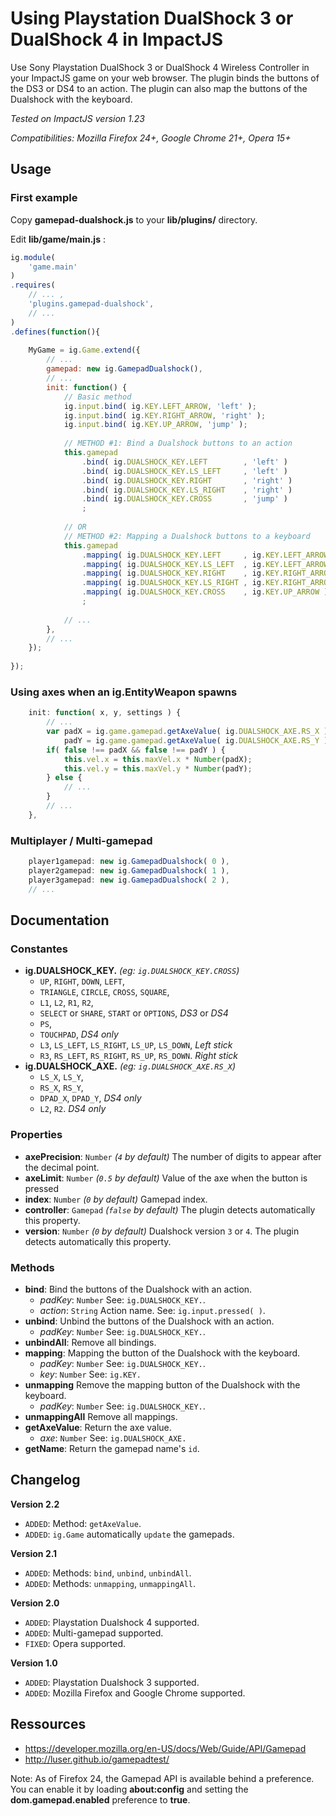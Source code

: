 # Using Playstation DualShock 3 or DualShock 4 in ImpactJS

Use Sony Playstation DualShock 3 or DualShock 4 Wireless Controller in your ImpactJS game on your web browser.
The plugin binds the buttons of the DS3 or DS4 to an action.
The plugin can also map the buttons of the Dualshock with the keyboard.

*Tested on ImpactJS version 1.23*

*Compatibilities: Mozilla Firefox 24+, Google Chrome 21+, Opera 15+*

## Usage

### First example
Copy **gamepad-dualshock.js** to your **lib/plugins/** directory.

Edit **lib/game/main.js** :
```javascript
ig.module( 
	'game.main'
)
.requires(
	// ... ,
	'plugins.gamepad-dualshock',
	// ...
)
.defines(function(){
	
	MyGame = ig.Game.extend({
		// ...
		gamepad: new ig.GamepadDualshock(),
		// ...
		init: function() {
			// Basic method
			ig.input.bind( ig.KEY.LEFT_ARROW, 'left' );
			ig.input.bind( ig.KEY.RIGHT_ARROW, 'right' );
			ig.input.bind( ig.KEY.UP_ARROW, 'jump' );
			
			// METHOD #1: Bind a Dualshock buttons to an action
			this.gamepad
				.bind( ig.DUALSHOCK_KEY.LEFT		, 'left' )
				.bind( ig.DUALSHOCK_KEY.LS_LEFT		, 'left' )
				.bind( ig.DUALSHOCK_KEY.RIGHT		, 'right' )
				.bind( ig.DUALSHOCK_KEY.LS_RIGHT	, 'right' )
				.bind( ig.DUALSHOCK_KEY.CROSS		, 'jump' )
				;
			
			// OR
			// METHOD #2: Mapping a Dualshock buttons to a keyboard
			this.gamepad
				.mapping( ig.DUALSHOCK_KEY.LEFT		, ig.KEY.LEFT_ARROW )
				.mapping( ig.DUALSHOCK_KEY.LS_LEFT	, ig.KEY.LEFT_ARROW )
				.mapping( ig.DUALSHOCK_KEY.RIGHT	, ig.KEY.RIGHT_ARROW )
				.mapping( ig.DUALSHOCK_KEY.LS_RIGHT	, ig.KEY.RIGHT_ARROW )
				.mapping( ig.DUALSHOCK_KEY.CROSS	, ig.KEY.UP_ARROW )
				;
			
			// ...
		},
		// ...
	});
	
});
```


### Using axes when an ig.EntityWeapon spawns
```javascript
	init: function( x, y, settings ) {
		// ...
		var padX = ig.game.gamepad.getAxeValue( ig.DUALSHOCK_AXE.RS_X ),
		    padY = ig.game.gamepad.getAxeValue( ig.DUALSHOCK_AXE.RS_Y );
		if( false !== padX && false !== padY ) {
			this.vel.x = this.maxVel.x * Number(padX);
			this.vel.y = this.maxVel.y * Number(padY);
		} else {
			// ...
		}
		// ...
	},
```


### Multiplayer / Multi-gamepad
```javascript
	player1gamepad: new ig.GamepadDualshock( 0 ),
	player2gamepad: new ig.GamepadDualshock( 1 ),
	player3gamepad: new ig.GamepadDualshock( 2 ),
	// ...
```

## Documentation

### Constantes
* **ig.DUALSHOCK_KEY.** *(eg: `ig.DUALSHOCK_KEY.CROSS`)*
	* `UP`, `RIGHT`, `DOWN`, `LEFT`,
	* `TRIANGLE`, `CIRCLE`, `CROSS`, `SQUARE`,
	* `L1`, `L2`, `R1`, `R2`,
	* `SELECT` or `SHARE`, `START` or `OPTIONS`, *DS3* or *DS4*
	* `PS`,
	* `TOUCHPAD`, *DS4 only*
	* `L3`, `LS_LEFT`, `LS_RIGHT`, `LS_UP`, `LS_DOWN`, *Left stick*
	* `R3`, `RS_LEFT`, `RS_RIGHT`, `RS_UP`, `RS_DOWN`. *Right stick*
* **ig.DUALSHOCK_AXE.** *(eg: `ig.DUALSHOCK_AXE.RS_X`)*
	* `LS_X`, `LS_Y`,
	* `RS_X`, `RS_Y`,
	* `DPAD_X`, `DPAD_Y`, *DS4 only*
	* `L2`, `R2`. *DS4 only*

### Properties
* **axePrecision**: `Number` *(`4` by default)* The number of digits to appear after the decimal point.
* **axeLimit**: `Number` *(`0.5` by default)* Value of the axe when the button is pressed
* **index**: `Number` *(`0` by default)* Gamepad index.
* **controller**: `Gamepad` *(`false` by default)* The plugin detects automatically this property.
* **version**: `Number` *(`0` by default)* Dualshock version `3` or `4`. The plugin detects automatically this property.

### Methods
* **bind**: Bind the buttons of the Dualshock with an action.
	* *padKey*: `Number` See: `ig.DUALSHOCK_KEY.`.
	* *action*: `String` Action name. See: `ig.input.pressed( )`.
* **unbind**: Unbind the buttons of the Dualshock with an action.
	* *padKey*: `Number` See: `ig.DUALSHOCK_KEY.`.
* **unbindAll**: Remove all bindings.
* **mapping**: Mapping the button of the Dualshock with the keyboard.
	* *padKey*: `Number` See: `ig.DUALSHOCK_KEY.`.
	* *key*: `Number` See: `ig.KEY.`
* **unmapping** Remove the mapping button of the Dualshock with the keyboard.
	* *padKey*: `Number` See: `ig.DUALSHOCK_KEY.`.
* **unmappingAll** Remove all mappings.
* **getAxeValue**: Return the axe value.
	* *axe*: `Number` See: `ig.DUALSHOCK_AXE.`
* **getName**: Return the gamepad name's `id`.


## Changelog

**Version 2.2**
* `ADDED`: Method: `getAxeValue`.
* `ADDED`: `ig.Game` automatically `update` the gamepads.

**Version 2.1**
* `ADDED`: Methods: `bind`, `unbind`, `unbindAll`.
* `ADDED`: Methods: `unmapping`, `unmappingAll`.

**Version 2.0**
* `ADDED`: Playstation Dualshock 4 supported.
* `ADDED`: Multi-gamepad supported.
* `FIXED`: Opera supported.

**Version 1.0**
* `ADDED`: Playstation Dualshock 3 supported.
* `ADDED`: Mozilla Firefox and Google Chrome supported.



## Ressources
* https://developer.mozilla.org/en-US/docs/Web/Guide/API/Gamepad
* http://luser.github.io/gamepadtest/

Note: As of Firefox 24, the Gamepad API is available behind a preference.
You can enable it by loading **about:config** and setting the **dom.gamepad.enabled** preference to **true**.


